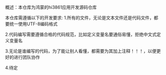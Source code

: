 概述：本仓库为鸿蒙的hi3861应用开发源码仓库

本仓库需遵循以下的开发要求:
1.所有的文件，无论是文本文件还是代码文件，都要统一使用UTF-8编码格式

2.代码编写需要遵循合格的代码规范，比如定义变量名要通俗易懂，拒绝中文式定义变量名

3.无论是谁编写的代码，为了能让别人看懂，都需要为其加上注释！！！，以便更好的进行团队协作

4.待定